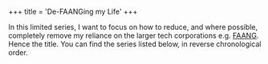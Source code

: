 +++
title = 'De-FAANGing my Life'
+++

In this limited series, I want to focus on how to reduce, and where possible, completely remove my reliance on the larger tech corporations e.g. [FAANG](https://en.wikipedia.org/wiki/Big_Tech). Hence the title. You can find the series listed below, in reverse chronological order.